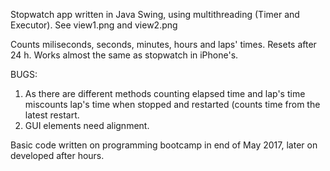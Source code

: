 Stopwatch app written in Java Swing, using multithreading (Timer and Executor).
See view1.png and view2.png

Counts miliseconds, seconds, minutes, hours and laps' times. Resets after 24 h.
Works almost the same as stopwatch in iPhone's.

BUGS: 
1. As there are different methods counting elapsed time and lap's time miscounts lap's time when stopped and restarted (counts time from the latest restart.
2. GUI elements need alignment.

Basic code written on programming bootcamp in end of May 2017, later on developed after hours.
